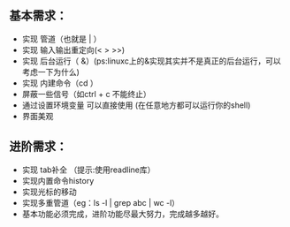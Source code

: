 ## 基本需求：
* 实现 管道（也就是 | ）
* 实现 输入输出重定向(< > >>)
* 实现 后台运行（ &）(ps:linuxc上的&实现其实并不是真正的后台运行，可以考虑一下为什么)
* 实现 内建命令（cd ）
* 屏蔽一些信号（如ctrl + c 不能终止）
* 通过设置环境变量 可以直接使用 (在任意地方都可以运行你的shell)
* 界面美观
## 进阶需求：
* 实现 tab补全 （提示:使用readline库）
* 实现内置命令history
* 实现光标的移动
* 实现多重管道（eg：ls -l | grep abc | wc -l）
* 基本功能必须完成，进阶功能尽最大努力，完成越多越好。
